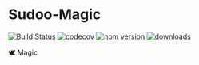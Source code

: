 # Sudoo-Magic

[![Build Status](https://travis-ci.com/SudoDotDog/Sudoo-Magic.svg?branch=master)](https://travis-ci.com/SudoDotDog/Sudoo-Magic)
[![codecov](https://codecov.io/gh/SudoDotDog/Sudoo-Magic/branch/master/graph/badge.svg)](https://codecov.io/gh/SudoDotDog/Sudoo-Magic)
[![npm version](https://badge.fury.io/js/%40sudoo%2Fmagic.svg)](https://badge.fury.io/js/%40sudoo%2Fmagic)
[![downloads](https://img.shields.io/npm/dm/@sudoo/magic.svg)](https://www.npmjs.com/package/@sudoo/magic)

:dove: Magic
